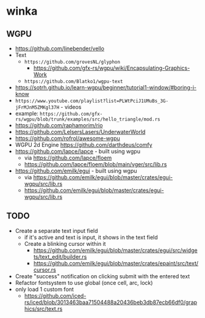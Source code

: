 # winka

## WGPU

* https://github.com/linebender/vello
* Text
    * `https://github.com/grovesNL/glyphon`
        * https://github.com/gfx-rs/wgpu/wiki/Encapsulating-Graphics-Work
    * `https://github.com/Blatko1/wgpu-text`
* https://sotrh.github.io/learn-wgpu/beginner/tutorial1-window/#boring-i-know
* `https://www.youtube.com/playlist?list=PLWtPciJ1UMuBs_3G-jFrMJnM5ZMKgl37H` - videos
* example: `https://github.com/gfx-rs/wgpu/blob/trunk/examples/src/hello_triangle/mod.rs`
* https://github.com/raphamorim/rio
* https://github.com/LelsersLasers/UnderwaterWorld
* https://github.com/rofrol/awesome-wgpu
* WGPU 2d Engine https://github.com/darthdeus/comfy
* https://github.com/lapce/lapce - built using wgpu
    * via https://github.com/lapce/floem
    * https://github.com/lapce/floem/blob/main/vger/src/lib.rs
* https://github.com/emilk/egui - built using wgpu
    * via https://github.com/emilk/egui/blob/master/crates/egui-wgpu/src/lib.rs
    * https://github.com/emilk/egui/blob/master/crates/egui-wgpu/src/lib.rs

## TODO

* Create a separate text input field
    * if it's active and text is input, it shows in the text field
    * Create a blinking cursor within it
        * https://github.com/emilk/egui/blob/master/crates/egui/src/widgets/text_edit/builder.rs
        * https://github.com/emilk/egui/blob/master/crates/epaint/src/text/cursor.rs
* Create "success" notification on clicking submit with the entered text
* Refactor fontsystem to use global (once cell, arc, lock)
* only load 1 custom font
    * https://github.com/iced-rs/iced/blob/3013463baa71504488a20436beb3db87ecb66df0/graphics/src/text.rs

